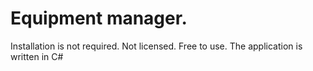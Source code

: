 # Equipment manager.

Installation is not required.
Not licensed. Free to use.
The application is written in C#
